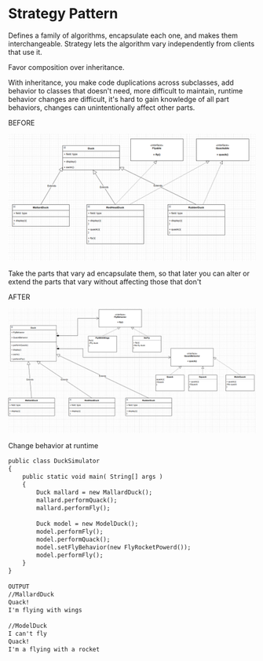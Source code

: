 # Strategy Pattern
Defines a family of algorithms, encapsulate each one, and makes them interchangeable. Strategy lets the algorithm vary
independently from clients that use it.

Favor composition over inheritance.

With inheritance, you make code duplications across subclasses, add behavior to classes that doesn't need, more difficult to maintain,
runtime behavior changes are difficult, it's hard to gain knowledge of all part behaviors, changes can unintentionally affect other parts.

BEFORE

![img.png](src/images/img.png)

Take the parts that vary ad encapsulate them, so that later you can alter or extend the parts that vary without affecting
those that don't

AFTER

![img_1.png](src/images/img_1.png)

Change behavior at runtime

```
public class DuckSimulator
{
    public static void main( String[] args )
    {
        Duck mallard = new MallardDuck();
        mallard.performQuack();
        mallard.performFly();
    
        Duck model = new ModelDuck();
        model.performFly();
        model.performQuack();
        model.setFlyBehavior(new FlyRocketPowerd());
        model.performFly();
    }
}

OUTPUT
//MallardDuck
Quack!
I'm flying with wings

//ModelDuck
I can't fly
Quack!
I'm a flying with a rocket

```